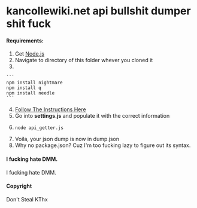 kancollewiki.net api bullshit dumper shit fuck
=========

#### Requirements:
1. Get [Node.js](https://nodejs.org/en/download/)
2. Navigate to directory of this folder whever you cloned it
3. 

    ```
    npm install nightmare
    npm install q
    npm install needle
    ```
    
4. [Follow The Instructions Here](https://github.com/atom/electron/blob/master/docs/tutorial/using-pepper-flash-plugin.md)
5. Go into **settings.js** and populate it with the correct information
6. 
    ```
    node api_getter.js
    ```
7. Voila, your json dump is now in dump.json
8. Why no package.json? Cuz I'm too fucking lazy to figure out its syntax. 

#### I fucking hate DMM.
I fucking hate DMM.


#### Copyright
Don't Steal KThx